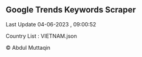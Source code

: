 

## Google Trends Keywords Scraper 
 
Last Update 04-06-2023 , 09:00:52

Country List :
VIETNAM.json



© Abdul Muttaqin 
